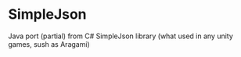 # SimpleJson
Java port (partial) from C\# SimpleJson library (what used in any unity games, sush as Aragami)
